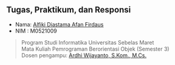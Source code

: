 ## Tugas, Praktikum, dan Responsi
- Nama: [Alfiki Diastama Afan Firdaus](http://github.com/alfikiafan)
- NIM : M0521009

> Program Studi Informatika Universitas Sebelas Maret  
> Mata Kuliah Pemrograman Berorientasi Objek (Semester 3)  
> Dosen pengampu: [Ardhi Wijayanto, S.Kom., M.Cs.](http://github.com/ardhiesta)  
